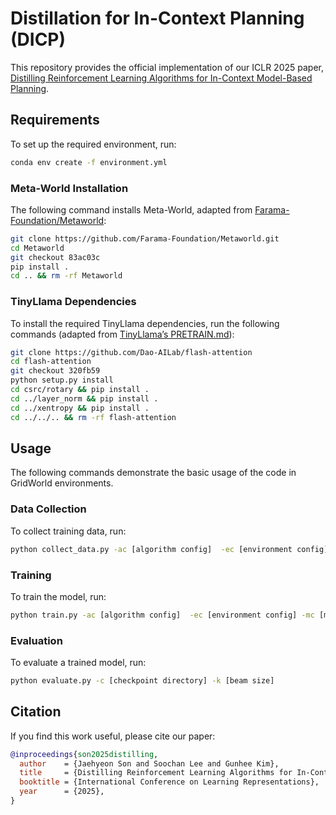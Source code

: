 # Distillation for In-Context Planning (DICP)

This repository provides the official implementation of our ICLR 2025 paper, [Distilling Reinforcement Learning Algorithms for In-Context Model-Based Planning](https://openreview.net/forum?id=BfUugGfBE5&noteId=BfUugGfBE5).

## Requirements

To set up the required environment, run:
```bash
conda env create -f environment.yml
```

### Meta-World Installation

The following command installs Meta-World, adapted from [Farama-Foundation/Metaworld](https://github.com/Farama-Foundation/Metaworld):
```bash
git clone https://github.com/Farama-Foundation/Metaworld.git
cd Metaworld
git checkout 83ac03c
pip install .
cd .. && rm -rf Metaworld
```

### TinyLlama Dependencies

To install the required TinyLlama dependencies, run the following commands (adapted from [TinyLlama’s PRETRAIN.md](https://github.com/jzhang38/TinyLlama/blob/main/PRETRAIN.md)):
```bash
git clone https://github.com/Dao-AILab/flash-attention
cd flash-attention
git checkout 320fb59
python setup.py install
cd csrc/rotary && pip install .
cd ../layer_norm && pip install .
cd ../xentropy && pip install .
cd ../../.. && rm -rf flash-attention
```

## Usage

The following commands demonstrate the basic usage of the code in GridWorld environments.

### Data Collection

To collect training data, run:
```bash
python collect_data.py -ac [algorithm config]  -ec [environment config] -t [trajectory directory]
```

### Training

To train the model, run:
```bash
python train.py -ac [algorithm config]  -ec [environment config] -mc [model config] -t [trajectory directory] -l [log directory]
```

### Evaluation

To evaluate a trained model, run:
```bash
python evaluate.py -c [checkpoint directory] -k [beam size]
```


## Citation
If you find this work useful, please cite our paper:
```bibtex
@inproceedings{son2025distilling,
  author    = {Jaehyeon Son and Soochan Lee and Gunhee Kim},
  title     = {Distilling Reinforcement Learning Algorithms for In-Context Model-Based Planning},
  booktitle = {International Conference on Learning Representations},
  year      = {2025},
}
```
